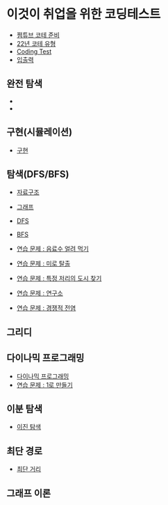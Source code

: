 # 이것이 취업을 위한 코딩테스트

* [쩜튜브 코테 준비](https://www.notion.so/2af924be3e84405e9d2e3b1761b858ca)
* [22년 코테 유형 ](https://www.notion.so/22-a07461ebf42d4e7ea23e92ffc915d9b9)
* [Coding Test](https://www.notion.so/Coding-Test-b70a76f15b824d7081434a79629b88c1)
* [입출력 ](https://www.notion.so/4b5848964a7e40c6a83c7421a21e2c87)

## 완전 탐색
*
*

## 구현(시뮬레이션)
* [구현](https://www.notion.so/afb2696f27ef41cabf342a5cd36de800)


## 탐색(DFS/BFS)
* [자료구조](https://www.notion.so/9b8fa08bda3f4ad6a1b323e95c4c85f5)
* [그래프](https://www.notion.so/0ace43985817450fa1a983f0fdee5a03)
* [DFS ](https://www.notion.so/DFS-ab8eaeb7d36d493bbb55a9c5d3b79f9c)
* [BFS](https://www.notion.so/BFS-80c850b7f7a54d998cac53ca88c00ffd)

* [연습 문제 : 음료수 얼려 먹기](https://www.notion.so/7f05e6e33f96495d96f19e3e6ebe6e29)
* [연습 문제 : 미로 탈출](https://www.notion.so/cd471b405ecd463fa6d2e2ae6734bf82)
* [연습 문제 : 특정 저리의 도시 찾기](https://www.notion.so/c3a75731ceb64a8d976355f0cabe40c3)
* [연습 문제 : 연구소](https://www.notion.so/8075cdb95f9641c5968531eada1e8329)
* [연습 문제 : 경쟁적 전염](https://www.notion.so/f9bb60f5a7884250be0b50978097ed43)

## 그리디 


## 다이나믹 프로그래밍

* [다이나믹 프로그래밍](https://www.notion.so/32c19e4ee301472ab075f8047397815f)
* [연습 문제 : 1로 만들기](https://www.notion.so/1-e82fbf449f71445cb7b825218cb1f6e4)

## 이분 탐색 
* [이진 탐색](https://www.notion.so/9e1aaedb815049e4884672c8a8a487c8)

## 최단 경로
* [최단 거리](https://www.notion.so/8f619e0939f143e79c16cba4691bd508)



## 그래프 이론
